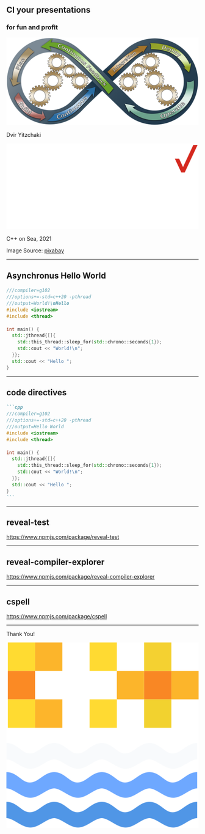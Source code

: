 ## CI your presentations 

### for fun and profit

![ci](devops-3148393_1280.png) <!-- .element: style="max-width: 50%" -->

Dvir Yitzchaki 

![vzm](vzm_rgb_r.png) <!-- .element: style="max-width: 10%; margin: 0" -->

C++ on Sea, 2021 <!-- .element: style="font-size: 0.5em" -->

Image Source: [pixabay](https://pixabay.com/illustrations/devops-business-process-improvement-3148393/) 

<!-- .element: class="footnote" -->

---

<!-- cSpell:disable -->
## Asynchronus Hello World

<!-- cSpell:enable -->

```cpp
///compiler=g102
///options+=-std=c++20 -pthread
///output=World!\nHello
#include <iostream>
#include <thread>

int main() {
  std::jthread{[]{ 
    std::this_thread::sleep_for(std::chrono::seconds{1}); 
    std::cout << "World!\n";
  }};
  std::cout << "Hello ";
}
```

---

## code directives

````md
```cpp
///compiler=g102
///options+=-std=c++20 -pthread
///output=Hello World
#include <iostream>
#include <thread>

int main() {
  std::jthread{[]{ 
    std::this_thread::sleep_for(std::chrono::seconds{1}); 
    std::cout << "World!\n";
  }};
  std::cout << "Hello ";
}
```
````

<!-- .element: style="font-size: 0.5em" -->

---

## reveal-test

https://www.npmjs.com/package/reveal-test

---

## reveal-compiler-explorer

https://www.npmjs.com/package/reveal-compiler-explorer

---

## cspell

https://www.npmjs.com/package/cspell


---

Thank You!

![cpponsea](cpponsea-logo-bluer.svg)
